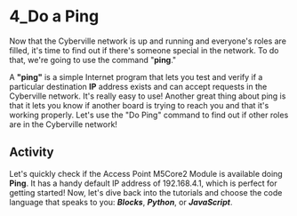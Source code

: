 # 4_Do a Ping

Now that the Cyberville network is up and running and everyone's roles are filled, it's time to find out if there's someone special in the network. To do that, we're going to use the command "__ping__."

A __"ping"__ is a simple Internet program that lets you test and verify if a particular destination __IP__ address exists and can accept requests in the Cyberville network. It's really easy to use! Another great thing about ping is that it lets you know if another board is trying to reach you and that it's working properly.
Let's use the "Do Ping" command to find out if other roles are in the Cyberville network! 

## Activity
Let's quickly check if the Access Point M5Core2 Module is available doing __Ping__. It has a handy default IP address of 192.168.4.1, which is perfect for getting started! Now, let's dive back into the tutorials and choose the code language that speaks to you: __*Blocks*__, __*Python*__, or __*JavaScript*__.